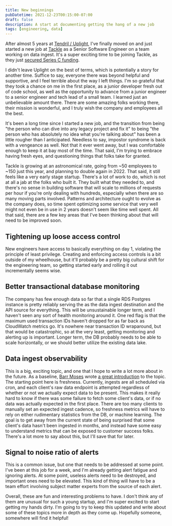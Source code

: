 ```yaml
---
title: New beginnings
pubDatetime: 2021-12-23T00:15:00-07:00
draft: false
description: A start at documenting getting the hang of a new job
tags: [engineering, data]
---
```


After almost 5 years at [Tendril / Uplight](https://uplight.com), I've finally moved on and just started a new job at [Tackle](https://tackle.io) as a Senior Software Engineer on a team working on data ingest. It's a super exciting time to be joining Tackle, as they just [secured Series C funding](https://techcrunch.com/2021/12/21/newly-minted-unicorn-tackle-plans-to-use-100-million-series-c-to-accelerate-the-future-of-software-sales/).

I didn't leave Uplight on the best of terms, which is potentially a story for another time. Suffice to say, everyone there was beyond helpful and supportive, and I feel terrible about the way I left things. I'm so grateful that they took a chance on me in the first place, as a junior developer fresh out of code school, as well as the opportunity to advance from a junior engineer to a senior engineer and tech lead of a small team. I learned just an unbelievable amount there. There are some amazing folks working there, their mission is wonderful, and I truly wish the company and employees all the best.

It's been a long time since I started a new job, and the transition from being "the person who can dive into any legacy project and fix it" to being "the person who has absolutely no idea what you're talking about" has been a little rougher than I anticipated. Needless to say, impostor syndrome is back with a vengeance as well. Not that it ever went away, but I was comfortable enough to keep it at bay most of the time. That said, I'm trying to embrace having fresh eyes, and questioning things that folks take for granted.

Tackle is growing at an astronomical rate, going from ~50 employees to ~150 just this year, and planning to double again in 2022. That said, it still feels like a very early stage startup. There's a lot of work to do, which is not at all a jab at the folks who built it. They built what they needed to, and there's no sense in building software that will scale to millions of requests per hour if you're only dealing with hundreds, especially when there are so many moving parts involved. Patterns and architecture ought to evolve as the company does, so time spent optimizing some service that very well might not even be in use in 2 years doesn't seem like time well spent. All that said, there are a few key areas that I've been thinking about that will need to be improved soon.

## Tightening up loose access control

New engineers have access to basically everything on day 1, violating the principle of least privilege. Creating and enforcing access controls is a bit outside of my wheelhouse, but it'll probably be a pretty big cultural shift for the engineering team, so getting started early and rolling it out incrementally seems wise.

## Better transactional database monitoring

The company has few enough data so far that a single RDS Postgres instance is pretty reliably serving the as the data ingest destination and the API source for everything. This will be unsustainable longer term, and I haven't seen any sort of health monitoring around it. One red flag is that the maximum used transaction IDs haven't dropped for as far back as CloudWatch metrics go. It's nowhere near transaction ID wraparound, but that would be catastrophic, so at the very least, getting monitoring and alerting up is important. Longer term, the DB probably needs to be able to scale horizontally, or we should better utilize the existing data lake.

## Data ingest observability

This is a big, exciting topic, and one that I hope to write a lot more about in the future. As a baseline, [Barr Moses](https://twitter.com/BM_DataDowntime) wrote [a great introduction](https://www.montecarlodata.com/what-is-data-observability/) to the topic. The starting point here is freshness. Currently, ingests are all scheduled via cron, and each client's raw data endpoint is attempted regardless of whether or not we actually expect data to be present. This makes it really hard to know if there was some failure to fetch some client's data, or if no data was actually expected in the first place. There are too many clients to manually set an expected ingest cadence, so freshness metrics will have to rely on either rudimentary statistics from the DB, or machine learning. The goal is to get away from the current state of being surprised that some client's data hasn't been ingested in months, and instead have some easy to understand metrics that can be exposed to customer success folks. There's a lot more to say about this, but I'll save that for later.

## Signal to noise ratio of alerts

This is a common issue, but one that needs to be addressed at some point. I've been at this job for a week, and I'm already getting alert fatigue and ignoring alerts. At some point, useless alerts need to be destroyed, and important ones need to be elevated. This kind of thing will have to be a team effort involving subject matter experts from the source of each alert.

Overall, these are fun and interesting problems to have. I don't think any of them are unusual for such a young startup, and I'm super excited to start getting my hands dirty. I'm going to try to keep this updated and write about some of these topics more in depth as they come up. Hopefully someone, somewhere will find it helpful!
